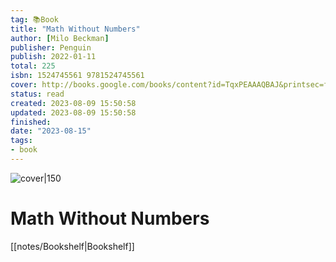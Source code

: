 ```yaml
---
tag: 📚Book
title: "Math Without Numbers"
author: [Milo Beckman]
publisher: Penguin
publish: 2022-01-11
total: 225
isbn: 1524745561 9781524745561
cover: http://books.google.com/books/content?id=TqxPEAAAQBAJ&printsec=frontcover&img=1&zoom=1&edge=curl&source=gbs_api
status: read
created: 2023-08-09 15:50:58
updated: 2023-08-09 15:50:58
finished: 
date: "2023-08-15"
tags:
- book
---
```


![cover|150](http://books.google.com/books/content?id=TqxPEAAAQBAJ&printsec=frontcover&img=1&zoom=1&edge=curl&source=gbs_api)

# Math Without Numbers
[[notes/Bookshelf|Bookshelf]]